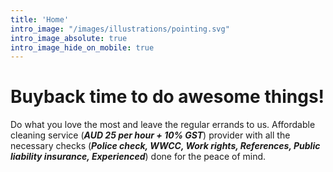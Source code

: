 ```yaml
---
title: 'Home'
intro_image: "/images/illustrations/pointing.svg"
intro_image_absolute: true
intro_image_hide_on_mobile: true
---
```


# Buyback time to do awesome things!

Do what you love the most and leave the regular errands to us. Affordable cleaning service (***AUD 25 per hour + 10% GST***) provider with all the necessary checks (***Police check, WWCC, Work rights, References, Public liability insurance, Experienced***) done for the peace of mind.